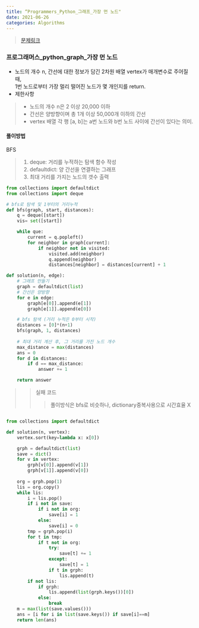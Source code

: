 ```yaml
---
title: “Programmers_Python_그래프_가장 먼 노드"
date: 2021-06-26
categories: Algorithms
---
```



> [문제링크](https://programmers.co.kr/learn/courses/30/lessons/49189)


### 프로그래머스_python_graph_가장 먼 노드

- 노드의 개수 n, 간선에 대한 정보가 담긴 2차원 배열 vertex가 매개변수로 주어질 때, <br>
  1번 노드로부터 가장 멀리 떨어진 노드가 몇 개인지를 return.
- 제한사항
> - 노드의 개수 n은 2 이상 20,000 이하
> - 간선은 양방향이며 총 1개 이상 50,000개 이하의 간선
> - vertex 배열 각 행 [a, b]는 a번 노드와 b번 노드 사이에 간선이 있다는 의미.

#### 풀이방법
BFS 
> 1) deque: 거리를 누적하는 탐색 함수 작성
> 2) defaultdict: 양 간선을 연결하는 그래프
> 2) 최대 거리를 가지는 노드의 갯수 출력 

```python
from collections import defaultdict
from collections import deque

# bfs로 탐색 및 1부터의 거리누적
def bfs(graph, start, distances):
    q = deque([start])
    vis= set([start])

    while que:
        current = q.popleft()
        for neighbor in graph[current]:
            if neighbor not in visited:
                visited.add(neighbor)
                q.append(neighbor)
                distances[neighbor] = distances[current] + 1

def solution(n, edge):
    # 그래프 만들기
    graph = defaultdict(list)
    # 간선은 양방향
    for e in edge:
        graph[e[0]].append(e[1])
        graph[e[1]].append(e[0])

    # bfs 탐색 (거리 누적은 0부터 시작)
    distances = [0]*(n+1)
    bfs(graph, 1, distances)
    
    # 최대 거리 계산 후, 그 거리를 가진 노드 개수
    max_distance = max(distances)
    ans = 0 
    for d in distances:
        if d == max_distance:
            answer += 1

    return answer
```
>>  실패 코드
>>> 풀이방식은 bfs로 비슷하나, dictionary중복사용으로 시간효율 X

```python

from collections import defaultdict

def solution(n, vertex):
    vertex.sort(key=lambda x: x[0])

    grph = defaultdict(list)
    save = dict()
    for v in vertex:
        grph[v[0]].append(v[1])
        grph[v[1]].append(v[0])
        
    org = grph.pop(1)
    lis = org.copy()
    while lis:
        i = lis.pop()
        if i not in save:
            if i not in org:
                save[i] = 1
            else:
                save[i] = 0
        tmp = grph.pop(i)
        for t in tmp:
            if t not in org:
                try:
                    save[t] += 1
                except:
                    save[t] = 1
                if t in grph:
                    lis.append(t)
        if not lis:
            if grph:
                lis.append(list(grph.keys())[0])
            else:
                break
    m = max(list(save.values()))
    ans = [i for i in list(save.keys()) if save[i]==m]
    return len(ans)

```

